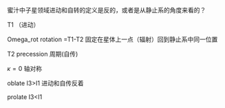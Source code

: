 蜜汁中子星领域进动和自转的定义是反的，或者是从静止系的角度来看的？

T1 （进动）

Omega_rot rotation =T1-T2  固定在星体上一点（辐射）回到静止系中同一位置

T2 precession 周期(自传)



$\kappa=0$  轴对称

oblate I3>I1 进动和自传反着

prolate I3<I1

